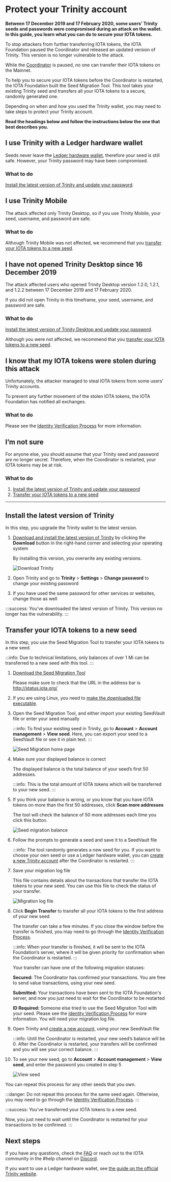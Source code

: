 # Protect your Trinity account

**Between 17 December 2019 and 17 February 2020, some users’ Trinity seeds and passwords were compromised during an attack on the wallet. In this guide, you learn what you can do to secure your IOTA tokens.**

To stop attackers from further transferring IOTA tokens, the IOTA Foundation paused the Coordinator and released an updated version of Trinity. This version is no longer vulnerable to the attack.

While the [Coordinator](root://getting-started/0.1/network/the-coordinator.md) is paused, no one can transfer their IOTA tokens on the Mainnet.

To help you to secure your IOTA tokens before the Coordinator is restarted, the IOTA Foundation built the Seed Migration Tool. This tool takes your existing Trinity seed and transfers all your IOTA tokens to a secure, randomly generated one.

Depending on when and how you used the Trinity wallet, you may need to take steps to protect your Trinity account.

**Read the headings below and follow the instructions below the one that best describes you.**

## I use Trinity with a Ledger hardware wallet

Seeds never leave the [Ledger hardware wallet](https://www.ledger.com/), therefore your seed is still safe. However, your Trinity password may have been compromised.

### What to do

[Install the latest version of Trinity and update your password](#install-the-latest-version-of-trinity).

## I use Trinity Mobile

The attack affected only Trinity Desktop, so if you use Trinity Mobile, your seed, username, and password are safe.

### What to do

Although Trinity Mobile was not affected, we recommend that you [transfer your IOTA tokens to a new seed](#transfer-your-iota-tokens-to-a-new-seed).

## I have not opened Trinity Desktop since 16 December 2019

The attack affected users who opened Trinity Desktop version 1.2.0, 1.2.1, and 1.2.2 between 17 December 2019 and 17 February 2020.

If you did not open Trinity in this timeframe, your seed, username, and password are safe.

### What to do

[Install the latest version of Trinity Desktop and update your password](#install-the-latest-version-of-trinity).

Although you were not affected, we recommend that you [transfer your IOTA tokens to a new seed](#transfer-your-iota-tokens-to-a-new-seed).

## I know that my IOTA tokens were stolen during this attack

Unfortunately, the attacker managed to steal IOTA tokens from some users' Trinity accounts.

To prevent any further movement of the stolen IOTA tokens, the IOTA Foundation has notified all exchanges.

### What to do

Please see the [Identity Verification Process](../references/faq.md#what-is-the-idenitity-verification-process) for more information.

## I’m not sure

For anyone else, you should assume that your Trinity seed and password are no longer secret. Therefore, when the Coordinator is restarted, your IOTA tokens may be at risk.

### What to do

1. [Install the latest version of Trinity and update your password](#install-the-latest-version-of-trinity)
2. [Transfer your IOTA tokens to a new seed](#transfer-your-iota-tokens-to-a-new-seed)

---

## Install the latest version of Trinity

In this step, you upgrade the Trinity wallet to the latest version.

1. [Download and install the latest version of Trinity](https://trinity.iota.org/) by clicking the **Download** button in the right-hand corner and selecting your operating system

    By installing this version, you overwrite any existing versions.

    ![Download Trinity](../images/download-trinity.png)

2. Open Trinity and go to **Trinity** > **Settings** > **Change password** to change your existing password

3. If you have used the same password for other services or websites, change those as well

:::success:
You've downloaded the latest version of Trinity. This version no longer has the vulnerability.
:::

## Transfer your IOTA tokens to a new seed

In this step, you use the Seed Migration Tool to transfer your IOTA tokens to a new seed.

:::info:
Due to technical limitations, only balances of over 1 Mi can be transferred to a new seed with this tool.
:::

1. [Download the Seed Migration Tool](http://status.iota.org/)

    Please make sure to check that the URL in the address bar is http://status.iota.org/

2. If you are using Linux, you need to [make the downloaded file executable](https://medium.com/@peey/how-to-make-a-file-executable-in-linux-99f2070306b5).

3. Open the Seed Migration Tool, and either import your existing SeedVault file or enter your seed manually

    :::info:
    To find your existing seed in Trinity, go to **Account** > **Account management** >  **View seed**. Here, you can export your seed to a SeedVault file or see it in plain text.
    :::

    ![Seed Migration home page](../images/seed-migration-home.png)

4. Make sure your displayed balance is correct

    The displayed balance is the total balance of your seed’s first 50 addresses.

    :::info:
    This is the total amount of IOTA tokens which will be transferred to your new seed.
    :::

5. If you think your balance is wrong, or you know that you have IOTA tokens on more than the first 50 addresses, click **Scan more addresses**

    The tool will check the balance of 50 more addresses each time you click this button.

    ![Seed migration balance](../images/seed-migration-balance.png)

6. Follow the prompts to generate a seed and save it to a SeedVault file

    :::info:
    The tool randomly generates a new seed for you. If you want to choose your own seed or use a Ledger hardware wallet, you can [create a new Trinity account](../how-to-guides/create-an-account.md) after the Coordinator is restarted.
    :::

7. Save your migration log file

    This file contains details about the transactions that transfer the IOTA tokens to your new seed. You can use this file to check the status of your transfer.

    ![Migration log file](../images/seed-migration-log.png)

7. Click **Begin Transfer** to transfer all your IOTA tokens to the first address of your new seed

    The transfer can take a few minutes. If you close the window before the transfer is finished, you may need to go through the [Identity Verification Process](../references/faq.md#what-is-the-idenitity-verification-process).

    :::info:
    When your transfer is finished, it will be sent to the IOTA Foundation’s server, where it will be given priority for confirmation when the Coordinator is restarted.
    :::

    Your transfer can have one of the following migration statuses:

    **Secured:** The Coordinator has confirmed your transactions. You are free to send value transactions, using your new seed.

    **Submitted:** Your transactions have been sent to the IOTA Foundation's server, and now you just need to wait for the Coordinator to be restarted

    **ID Required:** Someone else tried to use the Seed Migration Tool with your seed. Please see the [Identity Verification Process](../references/faq.md#what-is-the-idenitity-verification-process) for more information. You will need your migration log file.

8. Open Trinity and [create a new account](../how-to-guides/create-an-account.md), using your new SeedVault file

    :::info:
    Until the Coordinator is restarted, your new seed’s balance will be 0. After the Coordinator is restarted, your transfers will be confirmed and you will see your correct balance.
    :::

9. To see your new seed, go to **Account** > **Account management** >  **View seed**, and enter the password you created in step 5

    ![View seed](../images/view-seed.png)

You can repeat this process for any other seeds that you own.

:::danger:
Do not repeat this process for the same seed again. Otherwise, you may need to go through the [Identity Verification Process](../references/faq.md#what-is-the-idenitity-verification-process).
:::

:::success:
You've transferred your IOTA tokens to a new seed.

Now, you just need to wait until the Coordinator is restarted for your transactions to be confirmed.
:::

## Next steps

If you have any questions, check the [FAQ](../references/faq.md) or reach out to the IOTA community in the #help channel on [Discord](https://discord.iota.org/).

If you want to use a Ledger hardware wallet, see [the guide on the official Trinity website](https://trinity.iota.org/hardware/).

